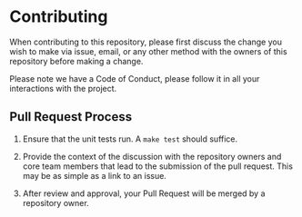 # Contributing

When contributing to this repository, please first discuss the
change you wish to make via issue, email, or any other method with
the owners of this repository before making a change.

Please note we have a Code of Conduct, please follow it in all
your interactions with the project.

## Pull Request Process

1. Ensure that the unit tests run.  A `make test` should suffice.

2. Provide the context of the discussion with the repository
   owners and core team members that lead to the submission of the
   pull request.  This may be as simple as a link to an issue.

3. After review and approval, your Pull Request will be merged by
   a repository owner.
